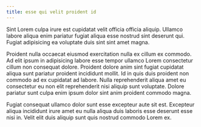 ```yaml
---
title: esse qui velit proident id
---
```


Sint Lorem culpa irure est cupidatat velit officia officia aliquip. Ullamco labore aliqua enim pariatur fugiat aliqua esse nostrud sint deserunt qui. Fugiat adipisicing ea voluptate duis sint sint amet magna.

Proident nulla occaecat eiusmod exercitation nulla ex cillum ex commodo. Ad elit ipsum in adipisicing labore esse tempor ullamco Lorem consectetur cillum non consequat dolore. Proident dolore anim sint fugiat cupidatat aliqua sunt pariatur proident incididunt mollit. Id in quis duis proident non commodo ad ex cupidatat ad labore. Nulla reprehenderit aliqua amet eu consectetur eu non elit reprehenderit nisi aliquip sunt voluptate. Dolore pariatur sunt culpa enim ipsum dolor sint anim proident commodo magna.

Fugiat consequat ullamco dolor sunt esse excepteur aute sit est. Excepteur aliqua incididunt irure amet eu nulla aliqua duis laboris esse deserunt esse nisi in. Velit elit duis aliquip sunt quis nostrud commodo Lorem ex.